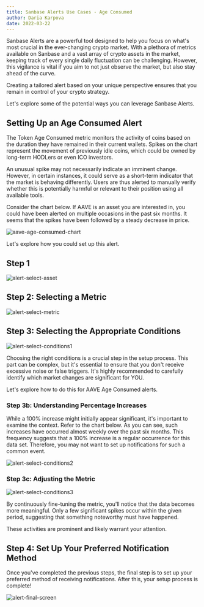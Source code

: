 ```yaml
---
title: Sanbase Alerts Use Cases - Age Consumed
author: Daria Karpova
date: 2022-03-22
---
```


Sanbase Alerts are a powerful tool designed to help you focus on what's most crucial in the ever-changing crypto market. With a plethora of metrics available on Sanbase and a vast array of crypto assets in the market, keeping track of every single daily fluctuation can be challenging. However, this vigilance is vital if you aim to not just observe the market, but also stay ahead of the curve.

Creating a tailored alert based on your unique perspective ensures that you remain in control of your crypto strategy.

Let's explore some of the potential ways you can leverage Sanbase Alerts.

## Setting Up an Age Consumed Alert

The Token Age Consumed metric monitors the activity of coins based on the duration they have remained in their current wallets. Spikes on the chart represent the movement of previously idle coins, which could be owned by long-term HODLers or even ICO investors.

An unusual spike may not necessarily indicate an imminent change. However, in certain instances, it could serve as a short-term indicator that the market is behaving differently. Users are thus alerted to manually verify whether this is potentially harmful or relevant to their position using all available tools.

Consider the chart below. If AAVE is an asset you are interested in, you could have been alerted on multiple occasions in the past six months. It seems that the spikes have been followed by a steady decrease in price.

![aave-age-consumed-chart](image07.png)

Let's explore how you could set up this alert.

## Step 1

![alert-select-asset](image01.png)

## Step 2: Selecting a Metric

![alert-select-metric](image02.png)

## Step 3: Selecting the Appropriate Conditions

![alert-select-conditions1](image03.png)

Choosing the right conditions is a crucial step in the setup process. This part can be complex, but it's essential to ensure that you don't receive excessive noise or false triggers. It's highly recommended to carefully identify which market changes are significant for YOU. 

Let's explore how to do this for AAVE Age Consumed alerts.

### Step 3b: Understanding Percentage Increases

While a 100% increase might initially appear significant, it's important to examine the context. Refer to the chart below. As you can see, such increases have occurred almost weekly over the past six months. This frequency suggests that a 100% increase is a regular occurrence for this data set. Therefore, you may not want to set up notifications for such a common event. 

![alert-select-conditions2](image04.png)

### Step 3c: Adjusting the Metric

![alert-select-conditions3](image05.png)

By continuously fine-tuning the metric, you'll notice that the data becomes more meaningful. Only a few significant spikes occur within the given period, suggesting that something noteworthy must have happened. 

These activities are prominent and likely warrant your attention. 

## Step 4: Set Up Your Preferred Notification Method

Once you've completed the previous steps, the final step is to set up your preferred method of receiving notifications. After this, your setup process is complete! 

![alert-final-screen](image06.png)

